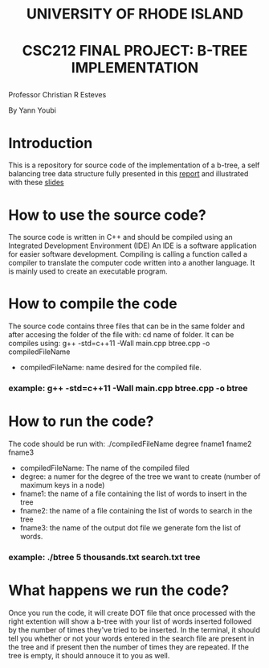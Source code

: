 # <p align="center"> UNIVERSITY OF RHODE ISLAND </p>
# <p align="center"> CSC212 FINAL PROJECT: B-TREE IMPLEMENTATION</p>
<p> Professor Christian R Esteves </p>
<p> By Yann Youbi </p>

# Introduction

This is a repository for source code of the implementation of a b-tree, a self balancing tree data structure fully presented in this [report](https://docs.google.com/document/d/1U6YQNCGhB913AHjNxEAv0Uc0Uue7i_7pCujP0fb6XwA/edit?usp=sharing) and illustrated with these [slides](https://docs.google.com/presentation/d/1f7UmGo35Y4HxlUk8YhF094GzNUajxF-z5FUNUBeX5og/edit?usp=sharing)

# How to use the source code?

The source code is written in C++ and should be compiled using an Integrated Development Environment (IDE)
An IDE is a software application for easier software development. 
Compiling is calling a function called a compiler to translate the computer code written into a another language. It is mainly used to create an executable program. 

# How to compile the code

The source code contains three files that can be in the same folder and after accesing the folder of the file with: cd name of folder.
It can be compiles using:
g++ -std=c++11 -Wall main.cpp btree.cpp -o compiledFileName
- <p> compiledFileName: name desired for the compiled file. </p>
  
### example: g++ -std=c++11 -Wall main.cpp btree.cpp -o btree

# How to run the code?
  
The code should be run with: ./compiledFileName degree fname1 fname2 fname3
- compiledFileName: The name of the compiled filed
- degree: a numer for the degree of the tree we want to create (number of maximum keys in a node)
- fname1: the name of a file containing the list of words to insert in the tree
- fname2: the name of a file containing the list of words to search in the tree
- fname3: the name of the output dot file we generate fom the list of words.

### example: ./btree 5 thousands.txt search.txt tree 

# What happens we run the code?
  
Once you run the code, it will create DOT file that once processed with the right extention will show a b-tree with your list of words inserted followed by the number of times they've tried to be inserted.
In the terminal, it should tell you whether or not your words entered in the search file are present in the tree and if present then the number of times they are repeated. 
If the tree is empty, it should annouce it to you as well.
  
 
  
